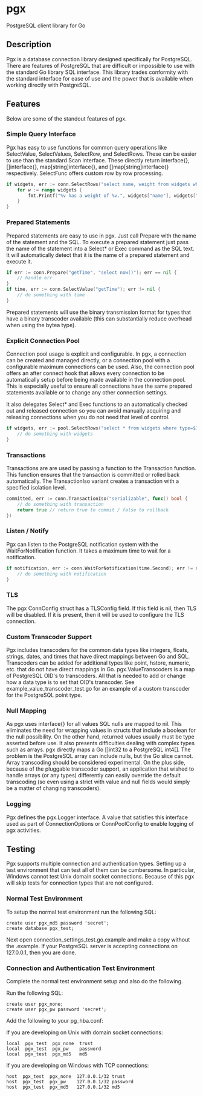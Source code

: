 # pgx

PostgreSQL client library for Go

## Description

Pgx is a database connection library designed specifically for PostgreSQL.
There are features of PostgreSQL that are difficult or impossible to use with
the standard Go library SQL interface. This library trades conformity with the
standard interface for ease of use and the power that is available when
working directly with PostgreSQL.

## Features

Below are some of the standout features of pgx.

### Simple Query Interface

Pgx has easy to use functions for common query operations like SelectValue,
SelectValues, SelectRow, and SelectRows. These can be easier to use than the
standard Scan interface. These directly return interface{}, []interface{},
map[string]interface{}, and []map[string]interface{} respectively. SelectFunc
offers custom row by row processing.

```go
if widgets, err := conn.SelectRows("select name, weight from widgets where type=$1", type); err != nil {
    for w := range widgets {
        fmt.Printf("%v has a weight of %v.", widgets["name"], widgets["weight"])
    }
}
```

### Prepared Statements

Prepared statements are easy to use in pgx. Just call Prepare with the name of
the statement and the SQL. To execute a prepared statement just pass the name
of the statement into a Select* or Exec command as the SQL text. It will
automatically detect that it is the name of a prepared statement and execute
it.

```go
if err := conn.Prepare("getTime", "select now()"); err == nil {
    // handle err
}
if time, err := conn.SelectValue("getTime"); err != nil {
    // do something with time
}
```

Prepared statements will use the binary transmission format for types that
have a binary transcoder available (this can substantially reduce overhead
when using the bytea type).

### Explicit Connection Pool

Connection pool usage is explicit and configurable. In pgx, a connection can
be created and managed directly, or a connection pool with a configurable
maximum connections can be used. Also, the connection pool offers an after
connect hook that allows every connection to be automatically setup before
being made available in the connection pool. This is especially useful to
ensure all connections have the same prepared statements available or to
change any other connection settings.

It also delegates Select* and Exec functions to an automatically checked
out and released connection so you can avoid manually acquiring and releasing
connections when you do not need that level of control.

```go
if widgets, err := pool.SelectRows("select * from widgets where type=$1", type); err != nil {
    // do something with widgets
}
```

### Transactions

Transactions are are used by passing a function to the Transaction function.
This function ensures that the transaction is committed or rolled back
automatically. The TransactionIso variant creates a transaction with a
specified isolation level.

```go
committed, err := conn.TransactionIso("serializable", func() bool {
    // do something with transaction
    return true // return true to commit / false to rollback
})
```

### Listen / Notify

Pgx can listen to the PostgreSQL notification system with the
WaitForNotification function. It takes a maximum time to wait for a
notification.

```go
if notification, err := conn.WaitForNotification(time.Second); err != nil {
    // do something with notification
}
```

### TLS

The pgx ConnConfig struct has a TLSConfig field. If this field is
nil, then TLS will be disabled. If it is present, then it will be used to
configure the TLS connection.

### Custom Transcoder Support

Pgx includes transcoders for the common data types like integers, floats,
strings, dates, and times that have direct mappings between Go and SQL.
Transcoders can be added for additional types like point, hstore, numeric,
etc. that do not have direct mappings in Go. pgx.ValueTranscoders is a map of
PostgreSQL OID's to transcoders. All that is needed to add or change how a
data type is to set that OID's transcoder. See
example_value_transcoder_test.go for an example of a custom transcoder for the
PostgreSQL point type.

### Null Mapping

As pgx uses interface{} for all values SQL nulls are mapped to nil. This
eliminates the need for wrapping values in structs that include a boolean for
the null possibility. On the other hand, returned values usually must be type
asserted before use. It also presents difficulties dealing with complex types
such as arrays. pgx directly maps a Go []int32 to a PostgreSQL int4[]. The
problem is the PostgreSQL array can include nulls, but the Go slice cannot.
Array transcoding should be considered experimental. On the plus side, because
of the pluggable transcoder support, an application that wished to handle
arrays (or any types) differently can easily override the default transcoding
(so even using a strict with value and null fields would simply be a matter of
changing transcoders).

### Logging

Pgx defines the pgx.Logger interface. A value that satisfies this interface
used as part of ConnectionOptions or ConnPoolConfig to enable logging
of pgx activities.

## Testing

Pgx supports multiple connection and authentication types. Setting up a test
environment that can test all of them can be cumbersome. In particular,
Windows cannot test Unix domain socket connections. Because of this pgx will
skip tests for connection types that are not configured.

### Normal Test Environment

To setup the normal test environment run the following SQL:

    create user pgx_md5 password 'secret';
    create database pgx_test;

Next open connection_settings_test.go.example and make a copy without the
.example. If your PostgreSQL server is accepting connections on 127.0.0.1,
then you are done.

### Connection and Authentication Test Environment

Complete the normal test environment setup and also do the following.

Run the following SQL:

    create user pgx_none;
    create user pgx_pw password 'secret';

Add the following to your pg_hba.conf:

If you are developing on Unix with domain socket connections:

    local  pgx_test  pgx_none  trust
    local  pgx_test  pgx_pw    password
    local  pgx_test  pgx_md5   md5

If you are developing on Windows with TCP connections:

    host  pgx_test  pgx_none  127.0.0.1/32 trust
    host  pgx_test  pgx_pw    127.0.0.1/32 password
    host  pgx_test  pgx_md5   127.0.0.1/32 md5
